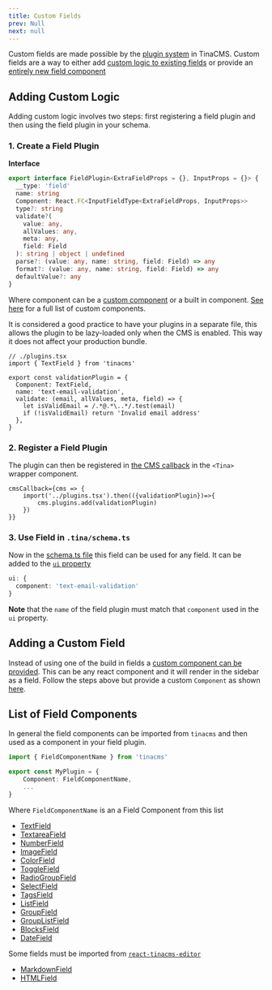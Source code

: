 ```yaml
---
title: Custom Fields
prev: Null
next: null
---
```


Custom fields are made possible by the [plugin system](/docs/plugins/) in TinaCMS. Custom fields are a way to either add [custom logic to existing fields](#adding-custom-logic) or provide an [entirely new field component](#adding-a-custom-field)

## Adding Custom Logic

Adding custom logic involves two steps: first registering a field plugin and then using the field plugin in your schema.

### 1. Create a Field Plugin

**Interface**

```ts
export interface FieldPlugin<ExtraFieldProps = {}, InputProps = {}> {
  __type: 'field'
  name: string
  Component: React.FC<InputFieldType<ExtraFieldProps, InputProps>>
  type?: string
  validate?(
    value: any,
    allValues: any,
    meta: any,
    field: Field
  ): string | object | undefined
  parse?: (value: any, name: string, field: Field) => any
  format?: (value: any, name: string, field: Field) => any
  defaultValue?: any
}
```

Where component can be a [custom component](#adding-a-custom-field) or a built in component. [See here](#list-of-field-components) for a full list of custom components.

It is considered a good practice to have your plugins in a separate file, this allows the plugin to be lazy-loaded only when the CMS is enabled. This way it does not affect your production bundle.

```tsx
// ./plugins.tsx
import { TextField } from 'tinacms'

export const validationPlugin = {
  Component: TextField,
  name: 'text-email-validation',
  validate: (email, allValues, meta, field) => {
    let isValidEmail = /.*@.*\..*/.test(email)
    if (!isValidEmail) return 'Invalid email address'
  },
}
```

### 2. Register a Field Plugin

The plugin can then be registered in [the CMS callback](/docs/tinacms-context/#tinacms) in the `<Tina>` wrapper component.

```tsx
cmsCallback={cms => {
    import('../plugins.tsx').then(({validationPlugin})=>{
        cms.plugins.add(validationPlugin)
    })
}}
```

### 3. Use Field in `.tina/schema.ts`

Now in the [schema.ts file](/docs/schema/) this field can be used for any field. It can be added to the [`ui` property](/docs/schema/#the-ui-property)

```ts
ui: {
  component: 'text-email-validation'
}
```

**Note** that the `name` of the field plugin must match that `component` used in the `ui` property.

## Adding a Custom Field

Instead of using one of the build in fields a [custom component can be provided](/docs/reference/toolkit/fields/custom-fields/). This can be any react component and it will render in the sidebar as a field. Follow the steps above but provide a custom `Component` as shown [here](/docs/reference/toolkit/fields/custom-fields/).

## List of Field Components

In general the field components can be imported from `tinacms` and then used as a component in your field plugin.

```ts
import { FieldComponentName } from 'tinacms'

export const MyPlugin = {
    Component: FieldComponentName,
    ...
}
```

Where `FieldComponentName` is an a Field Component from this list

- [TextField](/docs/reference/toolkit/fields/text/)
- [TextareaField](/docs/reference/toolkit/fields/textarea/)
- [NumberField](docs//reference/toolkit/fields/number/)
- [ImageField](/docs/reference/toolkit/fields/image/)
- [ColorField](/docs/reference/toolkit/fields/color/)
- [ToggleField](/docs/reference/toolkit/fields/toggle/)
- [RadioGroupField](/docs/reference/toolkit/fields/radio-group/)
- [SelectField](/docs/reference/toolkit/fields/select/)
- [TagsField](/docs/reference/toolkit/fields/tags/)
- [ListField](/docs/reference/toolkit/fields/list/)
- [GroupField](/docs/reference/toolkit/fields/group/)
- [GroupListField](/docs/reference/toolkit/fields/group-list/)
- [BlocksField](/docs/reference/toolkit/fields/blocks/)
- [DateField](/docs/reference/toolkit/fields/date/)

Some fields must be imported from [`react-tinacms-editor`](/packages/react-tinacms-editor/)

- [MarkdownField](/docs/reference/toolkit/fields/markdown/)
- [HTMLField](/docs/reference/toolkit/fields/html/)
